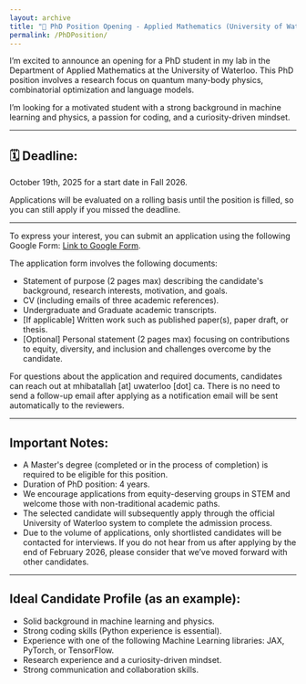 ```yaml
---
layout: archive
title: "📢 PhD Position Opening - Applied Mathematics (University of Waterloo)"
permalink: /PhDPosition/
---
```


I’m excited to announce an opening for a PhD student in my lab in the Department of Applied Mathematics at the University of Waterloo. This PhD position involves a research focus on quantum many-body physics, combinatorial optimization and language models.

I’m looking for a motivated student with a strong background in machine learning and physics, a passion for coding, and a curiosity-driven mindset.

---

## 🗓️ Deadline: 

October 19th, 2025 for a start date in Fall 2026. 

Applications will be evaluated on a rolling basis until the position is filled, so you can still apply if you missed the deadline.

---

To express your interest, you can submit an application using the following Google Form: [Link to Google Form](https://forms.gle/hUp6kZ63DpGVaMpX6).

The application form involves the following documents:

* Statement of purpose (2 pages max) describing the candidate's background, research interests, motivation, and goals.
* CV (including emails of three academic references).
* Undergraduate and Graduate academic transcripts.
* [If applicable] Written work such as published paper(s), paper draft, or thesis.
* [Optional] Personal statement (2 pages max) focusing on contributions to equity, diversity, and inclusion and challenges overcome by the candidate.

For questions about the application and required documents, candidates can reach out at mhibatallah [at] uwaterloo [dot] ca. There is no need to send a follow-up email after applying as a notification email will be sent automatically to the reviewers.

---

## Important Notes:

* A Master's degree (completed or in the process of completion) is required to be eligible for this position.
* Duration of PhD position: 4 years.
* We encourage applications from equity-deserving groups in STEM and welcome those with non-traditional academic paths.
* The selected candidate will subsequently apply through the official University of Waterloo system to complete the admission process.
* Due to the volume of applications, only shortlisted candidates will be contacted for interviews. If you do not hear from us after applying by the end of February 2026, please consider that we’ve moved forward with other candidates. 

---
 
## Ideal Candidate Profile (as an example):
* Solid background in machine learning and physics.
* Strong coding skills (Python experience is essential).
* Experience with one of the following Machine Learning libraries: JAX, PyTorch, or TensorFlow.
* Research experience and a curiosity-driven mindset.
* Strong communication and collaboration skills.
